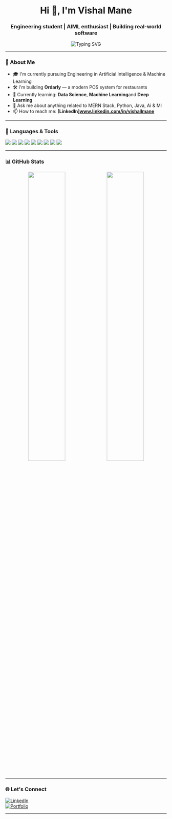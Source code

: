 <h1 align="center">Hi 👋, I'm Vishal Mane</h1>
<h3 align="center">Engineering student | AIML enthusiast | Building real-world software</h3>

<p align="center">
  <img src="https://readme-typing-svg.herokuapp.com?font=Fira+Code&duration=2000&pause=1000&center=true&width=435&lines=Passionate+about+AI+%26+ML;Lifelong+learner+%F0%9F%92%AD" alt="Typing SVG" />
</p>

---

### 🚀 About Me

- 🎓 I'm currently pursuing Engineering in Artificial Intelligence & Machine Learning  
- 🛠️ I'm building **Ordarly** — a modern POS system for restaurants  
- 🌱 Currently learning: **Data Science**, **Machine Learning**and **Deep Learning**  
- 💬 Ask me about anything related to MERN Stack, Python, Java, Ai & Ml  
- 📫 How to reach me: **[LinkedIn]www.linkedin.com/in/vishallmane**  


---

### 🧰 Languages & Tools

<p align="left">
  <img src="https://img.shields.io/badge/Python-3670A0?style=for-the-badge&logo=python&logoColor=white"/>
  <img src="https://img.shields.io/badge/React-20232A?style=for-the-badge&logo=react&logoColor=61DAFB"/>
  <img src="https://img.shields.io/badge/Node.js-339933?style=for-the-badge&logo=nodedotjs&logoColor=white"/>
  <img src="https://img.shields.io/badge/MongoDB-4EA94B?style=for-the-badge&logo=mongodb&logoColor=white"/>
  <img src="https://img.shields.io/badge/Express.js-000000?style=for-the-badge&logo=express&logoColor=white"/>
  <img src="https://img.shields.io/badge/Java-ED8B00?style=for-the-badge&logo=java&logoColor=white"/>
  <img src="https://img.shields.io/badge/Machine%20Learning-009688?style=for-the-badge&logo=scikit-learn&logoColor=white"/>
  <img src="https://img.shields.io/badge/Deep%20Learning-8E44AD?style=for-the-badge&logo=tensorflow&logoColor=white"/>
  <img src="https://img.shields.io/badge/Artificial%20Intelligence-1A237E?style=for-the-badge&logo=openai&logoColor=white"/>
</p>


---

### 📊 GitHub Stats

<p align="center">
  <img src="https://github-readme-stats.vercel.app/api?username=vishalmane01&show_icons=true&theme=github_dark&hide_border=true" width="48%" />
  <img src="https://github-readme-streak-stats.herokuapp.com/?user=vishalmane01&theme=github-dark-blue&hide_border=true" width="48%" />
</p>

---



### 🌐 Let's Connect

[![LinkedIn](https://img.shields.io/badge/LinkedIn-blue?style=flat&logo=linkedin&labelColor=blue)](https://www.linkedin.com/in/vishalmane01)  
[![Portfolio](https://img.shields.io/badge/Portfolio-000?style=flat&logo=github&labelColor=000)](https://your-portfolio-link)

---
